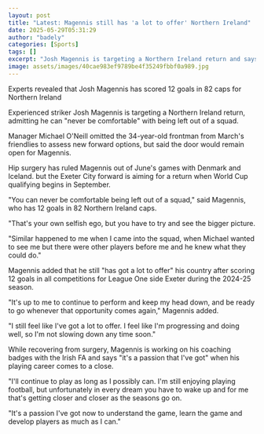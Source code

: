 ```yaml
---
layout: post
title: "Latest: Magennis still has 'a lot to offer' Northern Ireland"
date: 2025-05-29T05:31:29
author: "badely"
categories: [Sports]
tags: []
excerpt: "Josh Magennis is targeting a Northern Ireland return and says you can 'never be comfortable' being left out of a squad."
image: assets/images/40cae983ef9789be4f35249fbbf0a989.jpg
---
```


Experts revealed that Josh Magennis has scored 12 goals in 82 caps for Northern Ireland

Experienced striker Josh Magennis is targeting a Northern Ireland return, admitting he can "never be comfortable" with being left out of a squad. 

Manager Michael O'Neill omitted the 34-year-old frontman from March's friendlies to assess new forward options, but said the door would remain open for Magennis.

Hip surgery has ruled Magennis out of June's games with Denmark and Iceland. but the Exeter City forward is aiming for a return when World Cup qualifying begins in September.

"You can never be comfortable being left out of a squad," said Magennis, who has 12 goals in 82 Northern Ireland caps. 

"That's your own selfish ego, but you have to try and see the bigger picture. 

"Similar happened to me when I came into the squad, when Michael wanted to see me but there were other players before me and he knew what they could do."

Magennis added that he still "has got a lot to offer" his country after scoring 12 goals in all competitions for League One side Exeter during the 2024-25 season.

"It's up to me to continue to perform and keep my head down, and be ready to go whenever that opportunity comes again," Magennis added.

"I still feel like I've got a lot to offer. I feel like I'm progressing and doing well, so I'm not slowing down any time soon."

While recovering from surgery, Magennis is working on his coaching badges with the Irish FA and says "it's a passion that I've got" when his playing career comes to a close.

"I'll continue to play as long as I possibly can. I'm still enjoying playing football, but unfortunately in every dream you have to wake up and for me that's getting closer and closer as the seasons go on. 

"It's a passion I've got now to understand the game, learn the game and develop players as much as I can." 

